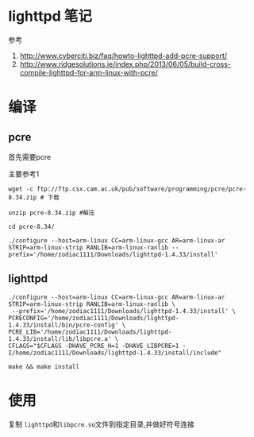 # lighttpd 笔记

参考

1. http://www.cyberciti.biz/faq/howto-lighttpd-add-pcre-support/
2. http://www.ridgesolutions.ie/index.php/2013/06/05/build-cross-compile-lighttpd-for-arm-linux-with-pcre/

# 编译

## pcre

首先需要pcre

主要参考1

```
wget -c ftp://ftp.csx.cam.ac.uk/pub/software/programming/pcre/pcre-8.34.zip # 下载
```
```
unzip pcre-8.34.zip #解压
```
```
cd pcre-8.34/
```
```
./configure --host=arm-linux CC=arm-linux-gcc AR=arm-linux-ar STRIP=arm-linux-strip RANLIB=arm-linux-ranlib --prefix='/home/zodiac1111/Downloads/lighttpd-1.4.33/install'
```

## lighttpd

```
./configure --host=arm-linux CC=arm-linux-gcc AR=arm-linux-ar STRIP=arm-linux-strip RANLIB=arm-linux-ranlib \
 --prefix='/home/zodiac1111/Downloads/lighttpd-1.4.33/install' \
PCRECONFIG='/home/zodiac1111/Downloads/lighttpd-1.4.33/install/bin/pcre-config' \
PCRE_LIB='/home/zodiac1111/Downloads/lighttpd-1.4.33/install/lib/libpcre.a' \
CFLAGS="$CFLAGS -DHAVE_PCRE_H=1 -DHAVE_LIBPCRE=1 -I/home/zodiac1111/Downloads/lighttpd-1.4.33/install/include"
```

```
make && make install
```

# 使用

复制 `lighttpd`和`libpcre.so`文件到指定目录,并做好符号连接